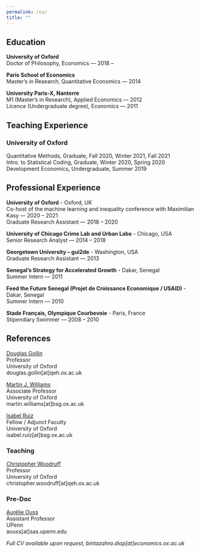```yaml
---
permalink: /cv/
title: ""
---
```


## Education
**University of Oxford**  
Doctor of Philosophy, Economics –– 2018 –  

**Paris School of Economics**  
Master’s in Research, Quantitative Economics –– 2014  

**University Paris-X, Nanterre**  
M1 (Master’s in Research), Applied Economics –– 2012  
Licence (Undergraduate degree), Economics –– 2011  

## Teaching Experience  
 
### University of Oxford 
Quantitative Methods, Graduate, Fall 2020, Winter 2021, Fall 2021  
Intro. to Statistical Coding, Graduate, Winter 2020, Spring 2020  
Development Economics, Undergraduate, Summer 2019
 
## Professional Experience  
 
 **University of Oxford** - Oxford, UK  
 Co-host of the machine learning and inequality conference with Maximilian Kasy –– 2020 – 2021  
 Graduate Research Assistant –– 2018 – 2020 
 
 **University of Chicago Crime Lab and Urban Labs** - Chicago, USA  
 Senior Research Analyst –– 2014 – 2018  
 
 **Georgetown University – gui2de** - Washington, USA  
 Graduate Research Assistant –– 2013  
 
 **Senegal’s Strategy for Accelerated Growth** - Dakar, Senegal  
 Summer Intern –– 2011  
 
 **Feed the Future Senegal (Projet de Croissance Economique / USAID)** - Dakar, Senegal  
 Summer Intern –– 2010  
 
 **Stade Français, Olympique Courbevoie** - Paris, France  
Stipendiary Swimmer –– 2008 – 2010  


## References

[Douglas Gollin](https://sites.google.com/site/douglasgollin/)  
Professor  
University of Oxford  
douglas.gollin[at]qeh.ox.ac.uk  

[Martin J. Williams](https://martinjwilliams.com/)  
Associate Professor   
University of Oxford  
martin.williams[at]bsg.ox.ac.uk  

[Isabel Ruiz](https://www.econforced.com/isabel-ruiz)  
Fellow / Adjunct Faculty  
University of Oxford  
isabel.ruiz[at]bsg.ox.ac.uk  

### Teaching 
[Christopher Woodruff](https://chriswoodruff.qeh.ox.ac.uk/)  
Professor   
University of Oxford  
christopher.woodruff[at]qeh.ox.ac.uk  

### Pre-Doc
[Aurélie Ouss](https://aouss.github.io/)  
Assistant Professor  
UPenn  
aouss[at]sas.upenn.edu  


_Full CV available upon request, bintazahra.diop[at]economics.ox.ac.uk_
